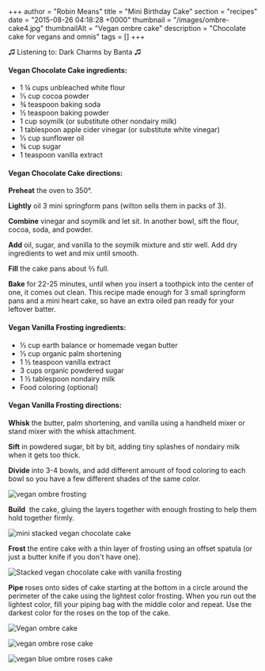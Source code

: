 +++
author = "Robin Means"
title = "Mini Birthday Cake"
section = "recipes"
date = "2015-08-26 04:18:28 +0000"
thumbnail = "/images/ombre-cake4.jpg"
thumbnailAlt = "Vegan ombre cake"
description = "Chocolate cake for vegans and omnis"
tags = []
+++

♫&nbsp;Listening to: Dark Charms by Banta ♫



#### Vegan Chocolate Cake ingredients:

- 1 ¼ cups unbleached white flour
- ⅓ cup cocoa powder
- ¾ teaspoon baking soda
- ½ teaspoon baking powder
- 1 cup soymilk (or substitute other nondairy milk)
- 1 tablespoon apple cider vinegar (or substitute white vinegar)
- ⅓ cup sunflower oil
- ¾ cup sugar
- 1 teaspoon vanilla extract



#### Vegan Chocolate Cake directions:

**Preheat** the oven to 350°.

**Lightly** oil 3 mini springform pans (wilton sells them in packs of 3).

**Combine** vinegar and soymilk and let sit. In another bowl, sift the flour, cocoa, soda, and powder.

**Add** oil, sugar, and vanilla to the soymilk mixture and stir well. Add dry ingredients to wet and mix until smooth.

**Fill** the cake pans about ⅔&nbsp;full.

**Bake** for 22-25 minutes, until when you insert a toothpick into the center of one, it comes out clean. This recipe made enough for 3 small springform pans and a mini heart cake, so have an extra oiled pan ready for your leftover batter.



#### Vegan Vanilla Frosting ingredients:

- ⅓&nbsp;cup earth balance or homemade vegan butter
- ⅓&nbsp;cup organic palm shortening
- 1 ½&nbsp;teaspoon vanilla extract
- 3 cups organic powdered sugar
- 1 ½&nbsp;tablespoon nondairy milk
- Food coloring (optional)



#### Vegan Vanilla Frosting directions:

**Whisk** the butter, palm shortening, and vanilla using a handheld mixer or stand mixer with the whisk attachment.

**Sift** in powdered sugar, bit by bit, adding tiny splashes of nondairy milk when it gets too thick.

**Divide** into 3-4 bowls, and add different amount of food coloring to each bowl so you have a few different shades of the same color.

![vegan ombre frosting](/images/ombre-cake3.jpg)

**Build** &nbsp;the cake, gluing the layers together with enough frosting to help them hold together firmly.

![mini stacked vegan chocolate cake](/images/ombre-cake1.jpg)

**Frost** the entire cake with a thin layer of frosting using an offset spatula (or just a butter knife if you don't have one).

![Stacked vegan chocolate cake with vanilla frosting](/images/ombre-cake2.jpg)

**Pipe** roses onto sides of cake starting at the bottom in a circle around the perimeter of the cake using the lightest color frosting. When you run out the lightest color, fill your piping bag with the middle color and repeat. Use the darkest color for the roses on the top of the cake.

![Vegan ombre cake](/images/ombre-cake4.jpg)

![vegan ombre rose cake](/images/ombre-cake5.jpg)

![vegan blue ombre roses cake](/images/ombre-cake6.jpg)

